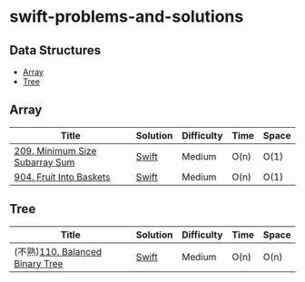 # swift-problems-and-solutions

## Data Structures
* [Array](#array)
* [Tree](#tree)

## Array
| Title | Solution | Difficulty | Time | Space |
| ----- | -------- | ---------- | ---- | ----- |
[209. Minimum Size Subarray Sum](https://leetcode.com/problems/minimum-size-subarray-sum/)|[Swift](Array/209.MinimumSizeSubarraySum.swift)| Medium| O(n)| O(1)|
[904. Fruit Into Baskets](https://leetcode.com/problems/fruit-into-baskets/)|[Swift](Array/904.FruitIntoBaskets.swift)| Medium| O(n)| O(1)|

## Tree
| Title | Solution | Difficulty | Time | Space |
| ----- | -------- | ---------- | ---- | ----- |
(不熟)[110. Balanced Binary Tree](https://leetcode.com/problems/balanced-binary-tree/)|[Swift](Tree/110.BalancedBinaryTree.swift)| Medium| O(n)| O(n)|

